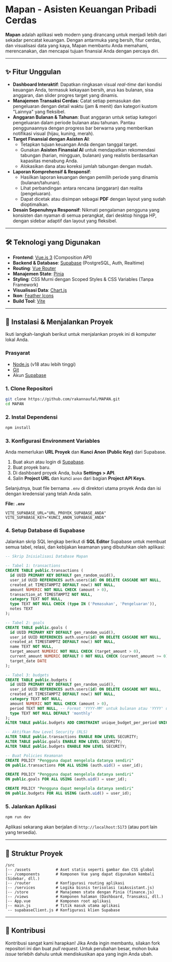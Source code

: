 # Mapan - Asisten Keuangan Pribadi Cerdas

**Mapan** adalah aplikasi web modern yang dirancang untuk menjadi lebih dari sekadar pencatat keuangan. Dengan antarmuka yang bersih, fitur cerdas, dan visualisasi data yang kaya, Mapan membantu Anda memahami, merencanakan, dan mencapai tujuan finansial Anda dengan percaya diri.

---

## ✨ Fitur Unggulan

- **Dashboard Interaktif**: Dapatkan ringkasan visual _real-time_ dari kondisi keuangan Anda, termasuk kekayaan bersih, arus kas bulanan, sisa anggaran, dan slider progres target yang dinamis.
- **Manajemen Transaksi Cerdas**: Catat setiap pemasukan dan pengeluaran dengan detail waktu (jam & menit) dan kategori kustom "Lainnya" yang fleksibel.
- **Anggaran Bulanan & Tahunan**: Buat anggaran untuk setiap kategori pengeluaran dalam periode bulanan atau tahunan. Pantau penggunaannya dengan progress bar berwarna yang memberikan notifikasi visual (hijau, kuning, merah).
- **Target Finansial dengan Asisten AI**:
  - Tetapkan tujuan keuangan Anda dengan tanggal target.
  - Gunakan **Asisten Finansial AI** untuk mendapatkan rekomendasi tabungan (harian, mingguan, bulanan) yang realistis berdasarkan kapasitas menabung Anda.
  - Alokasikan dana atau koreksi jumlah tabungan dengan mudah.
- **Laporan Komprehensif & Responsif**:
  - Hasilkan laporan keuangan dengan pemilih periode yang dinamis (bulanan/tahunan).
  - Lihat perbandingan antara rencana (anggaran) dan realita (pengeluaran).
  - Dapat dicetak atau disimpan sebagai **PDF** dengan layout yang sudah dioptimalkan.
- **Desain Sepenuhnya Responsif**: Nikmati pengalaman pengguna yang konsisten dan nyaman di semua perangkat, dari desktop hingga HP, dengan sidebar adaptif dan layout yang fleksibel.

---

## 🛠️ Teknologi yang Digunakan

- **Frontend**: [Vue.js 3](https://vuejs.org/) (Composition API)
- **Backend & Database**: [Supabase](https://supabase.io/) (PostgreSQL, Auth, Realtime)
- **Routing**: [Vue Router](https://router.vuejs.org/)
- **Manajemen State**: [Pinia](https://pinia.vuejs.org/)
- **Styling**: CSS Murni dengan Scoped Styles & CSS Variables (Tanpa Framework)
- **Visualisasi Data**: [Chart.js](https://www.chartjs.org/)
- **Ikon**: [Feather Icons](https://feathericons.com/)
- **Build Tool**: [Vite](https://vitejs.dev/)

---

## 🚀 Instalasi & Menjalankan Proyek

Ikuti langkah-langkah berikut untuk menjalankan proyek ini di komputer lokal Anda.

### Prasyarat

- [Node.js](https://nodejs.org/en/) (v18 atau lebih tinggi)
- [Git](https://git-scm.com/)
- Akun [Supabase](https://supabase.io/)

### 1\. Clone Repositori

```bash
git clone https://github.com/rakannaufal/MAPAN.git
cd MAPAN
```

### 2\. Instal Dependensi

```bash
npm install
```

### 3\. Konfigurasi Environment Variables

Anda memerlukan **URL Proyek** dan **Kunci Anon (Public Key)** dari Supabase.

1.  Buat akun atau login di [Supabase](https://supabase.io/).
2.  Buat proyek baru.
3.  Di dashboard proyek Anda, buka **Settings \> API**.
4.  Salin **Project URL** dan kunci `anon` dari bagian **Project API Keys**.

Selanjutnya, buat file bernama `.env` di direktori utama proyek Anda dan isi dengan kredensial yang telah Anda salin.

**File: `.env`**

```
VITE_SUPABASE_URL="URL_PROYEK_SUPABASE_ANDA"
VITE_SUPABASE_KEY="KUNCI_ANON_SUPABASE_ANDA"
```

### 4\. Setup Database di Supabase

Jalankan skrip SQL lengkap berikut di **SQL Editor** Supabase untuk membuat semua tabel, relasi, dan kebijakan keamanan yang dibutuhkan oleh aplikasi:

```sql
-- Skrip Inisialisasi Database Mapan

-- Tabel 1: transactions
CREATE TABLE public.transactions (
  id UUID PRIMARY KEY DEFAULT gen_random_uuid(),
  user_id UUID REFERENCES auth.users(id) ON DELETE CASCADE NOT NULL,
  created_at TIMESTAMPTZ DEFAULT now() NOT NULL,
  amount NUMERIC NOT NULL CHECK (amount > 0),
  transaction_at TIMESTAMPTZ NOT NULL,
  category TEXT NOT NULL,
  type TEXT NOT NULL CHECK (type IN ('Pemasukan', 'Pengeluaran')),
  notes TEXT
);

-- Tabel 2: goals
CREATE TABLE public.goals (
  id UUID PRIMARY KEY DEFAULT gen_random_uuid(),
  user_id UUID REFERENCES auth.users(id) ON DELETE CASCADE NOT NULL,
  created_at TIMESTAMPTZ DEFAULT now() NOT NULL,
  name TEXT NOT NULL,
  target_amount NUMERIC NOT NULL CHECK (target_amount > 0),
  current_amount NUMERIC DEFAULT 0 NOT NULL CHECK (current_amount >= 0),
  target_date DATE
);

-- Tabel 3: budgets
CREATE TABLE public.budgets (
  id UUID PRIMARY KEY DEFAULT gen_random_uuid(),
  user_id UUID REFERENCES auth.users(id) ON DELETE CASCADE NOT NULL,
  created_at TIMESTAMPTZ DEFAULT now() NOT NULL,
  category TEXT NOT NULL,
  amount NUMERIC NOT NULL CHECK (amount > 0),
  period TEXT NOT NULL, -- Format 'YYYY-MM' untuk bulanan atau 'YYYY' untuk tahunan
  type TEXT NOT NULL DEFAULT 'monthly'
);
ALTER TABLE public.budgets ADD CONSTRAINT unique_budget_per_period UNIQUE (user_id, category, period);

-- Aktifkan Row Level Security (RLS)
ALTER TABLE public.transactions ENABLE ROW LEVEL SECURITY;
ALTER TABLE public.goals ENABLE ROW LEVEL SECURITY;
ALTER TABLE public.budgets ENABLE ROW LEVEL SECURITY;

-- Buat Policies Keamanan
CREATE POLICY "Pengguna dapat mengelola datanya sendiri"
ON public.transactions FOR ALL USING (auth.uid() = user_id);

CREATE POLICY "Pengguna dapat mengelola datanya sendiri"
ON public.goals FOR ALL USING (auth.uid() = user_id);

CREATE POLICY "Pengguna dapat mengelola datanya sendiri"
ON public.budgets FOR ALL USING (auth.uid() = user_id);
```

### 5\. Jalankan Aplikasi

```bash
npm run dev
```

Aplikasi sekarang akan berjalan di `http://localhost:5173` (atau port lain yang tersedia).

---

## 📂 Struktur Proyek

```
/src
|-- /assets           # Aset statis seperti gambar dan CSS global
|-- /components       # Komponen Vue yang dapat digunakan kembali (Sidebar, dll.)
|-- /router           # Konfigurasi routing aplikasi
|-- /services         # Logika bisnis terisolasi (aiAssistant.js)
|-- /store            # Manajemen state dengan Pinia (finance.js)
|-- /views            # Komponen halaman (Dashboard, Transaksi, dll.)
|-- App.vue           # Komponen root aplikasi
|-- main.js           # Titik masuk utama aplikasi
`-- supabaseClient.js # Konfigurasi klien Supabase
```

---

## 🤝 Kontribusi

Kontribusi sangat kami harapkan\! Jika Anda ingin membantu, silakan fork repositori ini dan buat _pull request_. Untuk perubahan besar, mohon buka _issue_ terlebih dahulu untuk mendiskusikan apa yang ingin Anda ubah.
